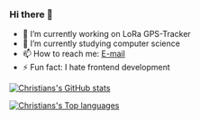 ### Hi there 🚀

- 🔭 I’m currently working on LoRa GPS-Tracker
- 🌱 I’m currently studying computer science
- 📫 How to reach me: [E-mail](mailto:christian@blitzdose.de)
- ⚡ Fun fact: I hate frontend development

[![Christians's GitHub stats](https://github-stats.blitzdose.de?username=blitzdose&count_private=true&show_icons=true&theme=dark&custom_title=Christians%27s%20GitHub%20Stats)](https://github-stats.blitzdose.de?username=blitzdose&count_private=true&show_icons=true&theme=dark&custom_title=Christians%27s%20GitHub%20Stats)

[![Christians's Top languages](https://github-stats.blitzdose.de/top-langs/?username=blitzdose&layout=compact&theme=dark)](https://github-stats.blitzdose.de/top-langs/?username=blitzdose&layout=compact&theme=dark)
